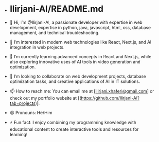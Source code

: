 - # Ilirjani-Al/README.md

- 👋 Hi, I’m @Ilirjani-Al, a passionate developer with expertise in web development, expertise in python, java, javascript, html, css, database management, and technical troubleshooting.
- 👀 I’m interested in modern web technologies like React, Next.js, and AI integration in web projects.
- 🌱 I’m currently learning advanced concepts in React and Next.js, while also exploring innovative uses of AI tools in video generation and optimization.
- 💞️ I’m looking to collaborate on web development projects, database optimization tasks, and creative applications of AI in IT solutions.
- 📫 How to reach me: You can email me at [ilirjani.xhaferi@gmail.com] or check out my portfolio website at [(https://github.com/Ilirjani-Al?tab=projects)].
- 😄 Pronouns: He/Him
- ⚡ Fun fact: I enjoy combining my programming knowledge with educational content to create interactive tools and resources for learning!


<!---
Ilirjani-Al/Ilirjani-Al is a ✨ special ✨ repository because its `README.md` (this file) appears on your GitHub profile.
You can click the Preview link to take a look at your changes.
--->

